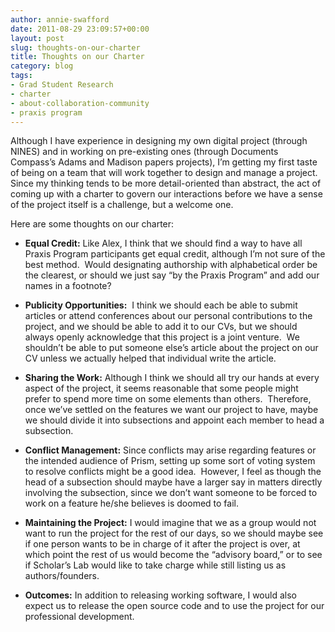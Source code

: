 ```yaml
---
author: annie-swafford
date: 2011-08-29 23:09:57+00:00
layout: post
slug: thoughts-on-our-charter
title: Thoughts on our Charter
category: blog
tags:
- Grad Student Research
- charter
- about-collaboration-community
- praxis program
---
```


Although I have experience in designing my own digital project (through NINES) and in working on pre-existing ones (through Documents Compass’s Adams and Madison papers projects), I’m getting my first taste of being on a team that will work together to design and manage a project.  Since my thinking tends to be more detail-oriented than abstract, the act of coming up with a charter to govern our interactions before we have a sense of the project itself is a challenge, but a welcome one.

Here are some thoughts on our charter:


  * **Equal Credit:** Like Alex, I think that we should find a way to have all Praxis Program participants get equal credit, although I’m not sure of the best method.  Would designating authorship with alphabetical order be the clearest, or should we just say “by the Praxis Program” and add our names in a footnote?


  * **Publicity Opportunities:**  I think we should each be able to submit articles or attend conferences about our personal contributions to the project, and we should be able to add it to our CVs, but we should always openly acknowledge that this project is a joint venture.  We shouldn’t be able to put someone else’s article about the project on our CV unless we actually helped that individual write the article.


  * **Sharing the Work:** Although I think we should all try our hands at every aspect of the project, it seems reasonable that some people might prefer to spend more time on some elements than others.  Therefore, once we’ve settled on the features we want our project to have, maybe we should divide it into subsections and appoint each member to head a subsection.


  * **Conflict Management:** Since conflicts may arise regarding features or the intended audience of Prism, setting up some sort of voting system to resolve conflicts might be a good idea.  However, I feel as though the head of a subsection should maybe have a larger say in matters directly involving the subsection, since we don’t want someone to be forced to work on a feature he/she believes is doomed to fail.


  * **Maintaining the Project:** I would imagine that we as a group would not want to run the project for the rest of our days, so we should maybe see if one person wants to be in charge of it after the project is over, at which point the rest of us would become the “advisory board,” or to see if Scholar’s Lab would like to take charge while still listing us as authors/founders.


  * **Outcomes:** In addition to releasing working software, I would also expect us to release the open source code and to use the project for our professional development.
